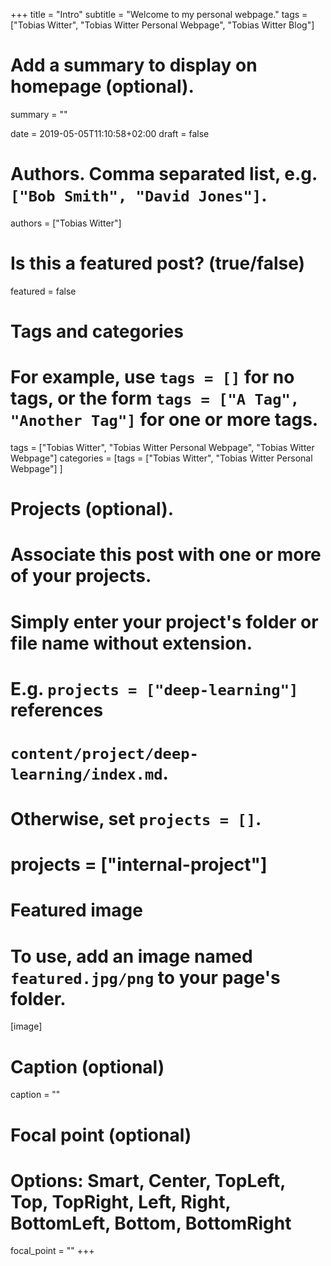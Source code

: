 +++
title = "Intro"
subtitle = "Welcome to my personal webpage."
tags = ["Tobias Witter", "Tobias Witter Personal Webpage", "Tobias Witter Blog"]

# Add a summary to display on homepage (optional).
summary = ""

date = 2019-05-05T11:10:58+02:00
draft = false

# Authors. Comma separated list, e.g. `["Bob Smith", "David Jones"]`.
authors = ["Tobias Witter"]

# Is this a featured post? (true/false)
featured = false

# Tags and categories
# For example, use `tags = []` for no tags, or the form `tags = ["A Tag", "Another Tag"]` for one or more tags.
tags = ["Tobias Witter", "Tobias Witter Personal Webpage", "Tobias Witter Webpage"]
categories = [tags = ["Tobias Witter", "Tobias Witter Personal Webpage"]
]

# Projects (optional).
#   Associate this post with one or more of your projects.
#   Simply enter your project's folder or file name without extension.
#   E.g. `projects = ["deep-learning"]` references 
#   `content/project/deep-learning/index.md`.
#   Otherwise, set `projects = []`.
# projects = ["internal-project"]

# Featured image
# To use, add an image named `featured.jpg/png` to your page's folder. 
[image]
  # Caption (optional)
  caption = ""

  # Focal point (optional)
  # Options: Smart, Center, TopLeft, Top, TopRight, Left, Right, BottomLeft, Bottom, BottomRight
  focal_point = ""
+++
